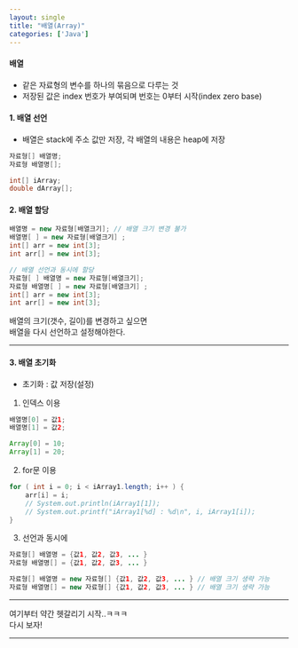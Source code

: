 ```yaml
---
layout: single
title: "배열(Array)"
categories: ['Java']
---
```

   
#### 배열
* 같은 자료형의 변수를 하나의 묶음으로 다루는 것   
* 저장된 값은 index 번호가 부여되며 번호는 0부터 시작(index zero base)   
   
#### 1. 배열 선언
* 배열은 stack에 주소 값만 저장, 각 배열의 내용은 heap에 저장   
   
``` java
자료형[] 배열명;
자료형 배열명[];

int[] iArray;
double dArray[];
```   

#### 2. 배열 할당
``` java
배열명 = new 자료형[배열크기]; // 배열 크기 변경 불가
배열명[ ] = new 자료형[배열크기] ;
int[] arr = new int[3];
int arr[] = new int[3];

// 배열 선언과 동시에 할당
자료형[ ] 배열명 = new 자료형[배열크기];
자료형 배열명[ ] = new 자료형[배열크기] ;
int[] arr = new int[3];
int arr[] = new int[3];
```   
배열의 크기(갯수, 길이)를 변경하고 싶으면   
배열을 다시 선언하고 설정해야한다.   
   
***
#### 3. 배열 초기화
* 초기화 : 값 저장(설정)   

1) 인덱스 이용
``` java
배열명[0] = 값1;
배열명[1] = 값2;

Array[0] = 10;
Array[1] = 20;
```   
   
2) for문 이용
``` java
for ( int i = 0; i < iArray1.length; i++ ) {
    arr[i] = i;
    // System.out.println(iArray1[1]);
    // System.out.printf("iArray1[%d] : %d\n", i, iArray1[i]);
}
```   
   
3) 선언과 동시에   
``` java
자료형[] 배열명 = {값1, 값2, 값3, ... }
자료형 배열명[] = {값1, 값2, 값3, ... }

자료형[] 배열명 = new 자료형[] {값1, 값2, 값3, ... } // 배열 크기 생략 가능
자료형 배열명[] = new 자료형[] {값1, 값2, 값3, ... } // 배열 크기 생략 가능
```   

***
여기부터 약간 헷갈리기 시작..ㅋㅋㅋ   
다시 보자!   

   
***